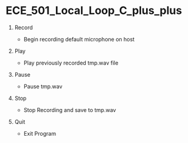 # ECE_501_Local_Loop_C_plus_plus

1) Record
    - Begin recording default microphone on host

2) Play 
    - Play previously recorded tmp.wav file

3) Pause
    - Pause tmp.wav

4) Stop
    - Stop Recording and save to tmp.wav

5) Quit
    - Exit Program

